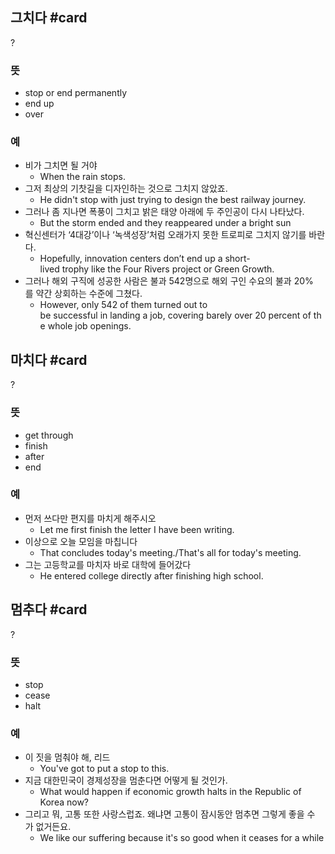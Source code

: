 ## 그치다 #card
?
### 뜻
- stop or end permanently
- end up
- over
### 예
- 비가 그치면 될 거야
	- When the rain stops.
- 그저 최상의 기찻길을 디자인하는 것으로 그치지 않았죠.
	- He didn't stop with just trying to design the best railway journey.
- 그러나 좀 지나면 폭풍이 그치고 밝은 태양 아래에 두 주인공이 다시 나타났다.
	- But the storm ended and they reappeared under a bright sun
- 혁신센터가 ‘4대강’이나 ‘녹색성장’처럼 오래가지 못한 트로피로 그치지 않기를 바란다.
	- Hopefully, innovation centers don’t end up a short-lived trophy like the Four Rivers project or Green Growth.
- 그러나 해외 구직에 성공한 사람은 불과 542명으로 해외 구인 수요의 불과 20%를 약간 상회하는 수준에 그쳤다.
	- However, only 542 of them turned out to be successful in landing a job, covering barely over 20 percent of the whole job openings.
<!--SR:!2024-12-23,28,230-->

## 마치다 #card
?
### 뜻
- get through
- finish
- after
- end
### 예
- 먼저 쓰다만 편지를 마치게 해주시오
	- Let me first finish the letter I have been writing.
- 이상으로 오늘 모임을 마칩니다
	- That concludes today's meeting./That's all for today's meeting.
- 그는 고등학교를 마치자 바로 대학에 들어갔다
	- He entered college directly after finishing high school.
<!--SR:!2024-12-11,3,208-->

## 멈추다 #card
?
### 뜻
- stop
- cease
- halt
### 예
- 이 짓을 멈춰야 해, 리드
	- You've got to put a stop to this.
- 지금 대한민국이 경제성장을 멈춘다면 어떻게 될 것인가.
	- What would happen if economic growth halts in the Republic of Korea now?
- 그리고 뭐, 고통 또한 사랑스럽죠. 왜냐면 고통이 잠시동안 멈추면 그렇게 좋을 수가 없거든요.
	- We like our suffering because it's so good when it ceases for a while
<!--SR:!2024-12-20,12,248-->
